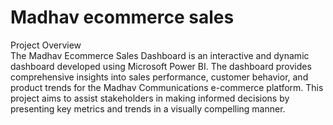 # Madhav ecommerce sales
Project Overview 
<br>
The Madhav Ecommerce Sales Dashboard is an interactive and dynamic dashboard developed using Microsoft Power BI. The dashboard provides comprehensive insights into sales performance, customer behavior, and product trends for the Madhav Communications e-commerce platform. This project aims to assist stakeholders in making informed decisions by presenting key metrics and trends in a visually compelling manner.
